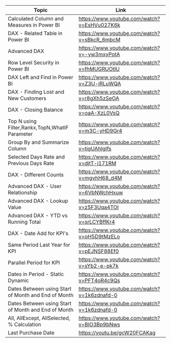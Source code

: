 | Topic | Link |
| ----- | ---- |
| Calculated Column and Measures in Power BI |	https://www.youtube.com/watch?v=EsHVu027K6k |
| DAX - Related Table in Power BI |	https://www.youtube.com/watch?v=sBkcR_6mbcM |
| Advanced DAX |	https://www.youtube.com/watch?v=-yw3mxyPotA |
| Row Level Security in Power BI |	https://www.youtube.com/watch?v=fhMUGRUOtIU |
| DAX Left and Find in Power BI |	https://www.youtube.com/watch?v=Z3U-jRLuWQA |
| DAX - Finding Lost and New Customers |	https://www.youtube.com/watch?v=r8gXh5zSeOA |
| DAX - Closing Balance |	https://www.youtube.com/watch?v=oaA-XzL0VsQ |
| Top N using Filter,Rankx,TopN,WhatIF Parameter |	https://www.youtube.com/watch?v=m3C-yHD9Gr4 |
| Group By and Summarize Column |	https://www.youtube.com/watch?v=tjgUAhIgIfs |
| Selected Days Rate and Previous Days Rate |	https://www.youtube.com/watch?v=djtT-j171RM |
| DAX - Different Counts |	https://www.youtube.com/watch?v=mgvhH68_d4M |
| Advanced DAX - User Relationship |	https://www.youtube.com/watch?v=6VbNWchHxuw |
| Advanced DAX - Lookup Value |	https://www.youtube.com/watch?v=z5F3Uqa4TOI |
| Advanced DAX - YTD vs Running Total |	https://www.youtube.com/watch?v=srLCYBffKr4 |
| DAX - Date Add for KPI's |	https://www.youtube.com/watch?v=oH5D9tMzELo |
| Same Period Last Year for KPI |	https://www.youtube.com/watch?v=pEJNSF88Ef0 |
| Parallel Period for KPI |	https://www.youtube.com/watch?v=sYb2-e-pk7k |
| Dates in Period - Static Dynamic |	https://www.youtube.com/watch?v=PFT4oR4c9Qs |
| Dates Between using Start of Month and End of Month |	https://www.youtube.com/watch?v=1k6zdnafd-0 |
| Dates Between using Start of Month and End of Month |	https://www.youtube.com/watch?v=1k6zdnafd-0 |
| All, AllExcept, AllSelected, % Calculation | https://www.youtube.com/watch?v=BlO3Bp9bNws |
| Last Purchase Date | https://youtu.be/gcW20FCAKag |
